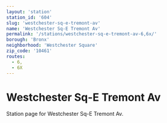 ```yaml
---
layout: 'station'
station_id: '604'
slug: 'westchester-sq-e-tremont-av'
name: 'Westchester Sq-E Tremont Av'
permalink: '/stations/westchester-sq-e-tremont-av-6,6x/'
borough: 'Bronx'
neighborhood: 'Westchester Square'
zip_code: '10461'
routes:
  - 6,
  - 6X
---
```

# Westchester Sq-E Tremont Av

Station page for Westchester Sq-E Tremont Av.
